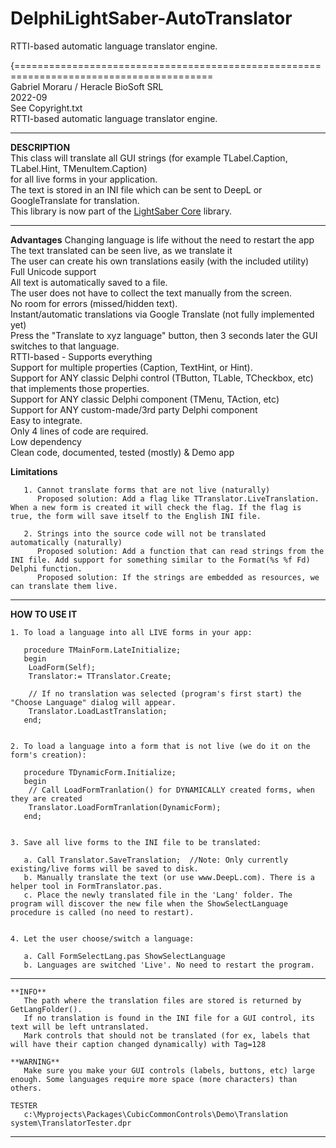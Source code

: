 # DelphiLightSaber-AutoTranslator  
RTTI-based automatic language translator engine.  
  
  
{========================================================================================  
   Gabriel Moraru / Heracle BioSoft SRL  
   2022-09  
   See Copyright.txt  
   RTTI-based automatic language translator engine.  
  
-----------------------------------------------------------------------------------------  

   **DESCRIPTION**  
     This class will translate all GUI strings (for example TLabel.Caption, TLabel.Hint, TMenuItem.Caption)  
     for all live forms in your application.  
     The text is stored in an INI file which can be sent to DeepL or GoogleTranslate for translation.  
     This library is now part of the [LightSaber Core](https://github.com/GabrielOnDelphi/Delphi-LightSaber-CoreLib) library.
     
-----------------------------------------------------------------------------------------  
  
   **Advantages** 
     Changing language is life without the need to restart the app  
     The text translated can be seen live, as we translate it  
     The user can create his own translations easily (with the included utility)  
     Full Unicode support  
     All text is automatically saved to a file.  
        The user does not have to collect the text manually from the screen.  
        No room for errors (missed/hidden text).  
     Instant/automatic translations via Google Translate (not fully implemented yet)  
        Press the "Translate to xyz language" button, then 3 seconds later the GUI switches to that language.  
     RTTI-based - Supports everything  
        Support for multiple properties (Caption, TextHint, or Hint).  
        Support for ANY classic Delphi control (TButton, TLable, TCheckbox, etc) that implements those properties.  
        Support for ANY classic Delphi component (TMenu, TAction, etc)  
        Support for ANY custom-made/3rd party Delphi component  
     Easy to integrate.  
        Only 4 lines of code are required.  
        Low dependency  
     Clean code, documented, tested (mostly) & Demo app  
  
   **Limitations**  
   
       1. Cannot translate forms that are not live (naturally)  
          Proposed solution: Add a flag like TTranslator.LiveTranslation. When a new form is created it will check the flag. If the flag is true, the form will save itself to the English INI file.  
  
       2. Strings into the source code will not be translated automatically (naturally)  
          Proposed solution: Add a function that can read strings from the INI file. Add support for something similar to the Format(%s %f Fd) Delphi function.  
          Proposed solution: If the strings are embedded as resources, we can translate them live.  
  
--------------------------------------------------------------------------------------------------------------  

   **HOW TO USE IT**  
  
    1. To load a language into all LIVE forms in your app:  
  
       procedure TMainForm.LateInitialize;  
       begin  
        LoadForm(Self);  
        Translator:= TTranslator.Create;  
  
        // If no translation was selected (program's first start) the "Choose Language" dialog will appear.  
        Translator.LoadLastTranslation;  
       end;  
  
  
    2. To load a language into a form that is not live (we do it on the form's creation):  
  
       procedure TDynamicForm.Initialize;  
       begin  
        // Call LoadFormTranlation() for DYNAMICALLY created forms, when they are created  
        Translator.LoadFormTranlation(DynamicForm);  
       end;  
  
  
    3. Save all live forms to the INI file to be translated:  
  
       a. Call Translator.SaveTranslation;  //Note: Only currently existing/live forms will be saved to disk.  
       b. Manually translate the text (or use www.DeepL.com). There is a helper tool in FormTranslator.pas.  
       c. Place the newly translated file in the 'Lang' folder. The program will discover the new file when the ShowSelectLanguage procedure is called (no need to restart).  
  
  
    4. Let the user choose/switch a language:  
  
       a. Call FormSelectLang.pas ShowSelectLanguage  
       b. Languages are switched 'Live'. No need to restart the program.  
  
--------------------------------------------------------------------------------------------------------------  
  
    **INFO**  
       The path where the translation files are stored is returned by GetLangFolder().  
       If no translation is found in the INI file for a GUI control, its text will be left untranslated.  
       Mark controls that should not be translated (for ex, labels that will have their caption changed dynamically) with Tag=128  
  
    **WARNING**  
       Make sure you make your GUI controls (labels, buttons, etc) large enough. Some languages require more space (more characters) than others.  
  
    TESTER  
       c:\Myprojects\Packages\CubicCommonControls\Demo\Translation system\TranslatorTester.dpr  
       
--------------------------------------------------------------------------------------------------------------  
  

